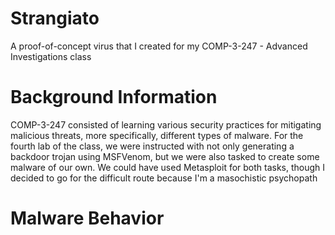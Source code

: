 # Strangiato
A proof-of-concept virus that I created for my COMP-3-247 - Advanced Investigations class

# Background Information
COMP-3-247 consisted of learning various security practices for mitigating malicious threats, more specifically, different types of malware. For the fourth lab of the class, we were instructed with not only generating a backdoor trojan using MSFVenom, but we were also tasked to create some malware of our own. We could have used Metasploit for both tasks, though I decided to go for the difficult route because I'm a masochistic psychopath

# Malware Behavior
